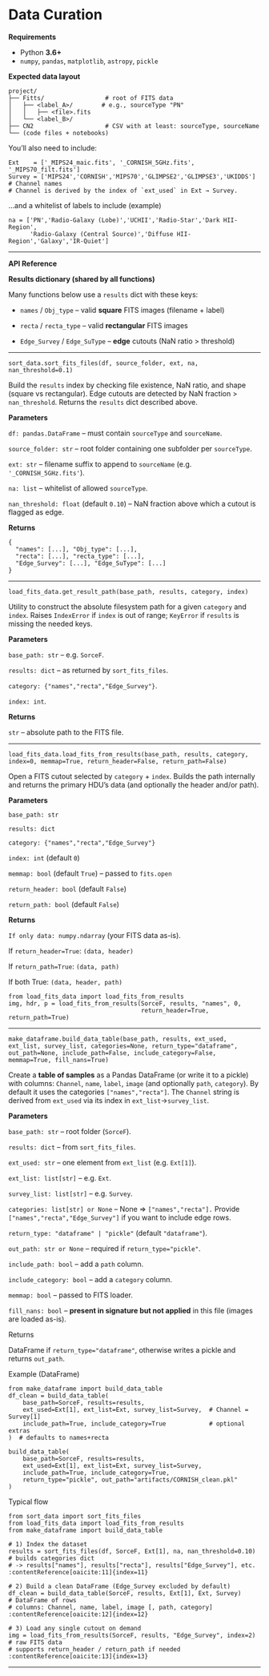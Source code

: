 # Data Curation

**Requirements**

- Python **3.6+**
- `numpy`, `pandas`, `matplotlib`, `astropy`, `pickle`
  
**Expected data layout**
```
project/
├── Fitts/                 # root of FITS data
│   ├── <label_A>/        # e.g., sourceType "PN"
│   │   ├── <file>.fits
│   └── <label_B>/
├── CN2                    # CSV with at least: sourceType, sourceName
└── (code files + notebooks)
```
You’ll also need to include:
~~~
Ext    = ['_MIPS24_maic.fits', '_CORNISH_5GHz.fits', '_MIPS70_filt.fits']
Survey = ['MIPS24','CORNISH','MIPS70','GLIMPSE2','GLIMPSE3','UKIDDS']  # Channel names
# Channel is derived by the index of `ext_used` in Ext → Survey.
~~~
…and a whitelist of labels to include (example)
~~~
na = ['PN','Radio-Galaxy (Lobe)','UCHII','Radio-Star','Dark HII-Region',
      'Radio-Galaxy (Central Source)','Diffuse HII-Region','Galaxy','IR-Quiet']
~~~
---
**API Reference**

**Results dictionary (shared by all functions)**

Many functions below use a `results` dict with these keys:

- `names` / `Obj_type` – valid **square** FITS images (filename + label)

- `recta` / `recta_type` – valid **rectangular** FITS images

- `Edge_Survey` / `Edge_SuType` – **edge** cutouts (NaN ratio > threshold)

---
`sort_data.sort_fits_files(df, source_folder, ext, na, nan_threshold=0.1)`

Build the `results` index by checking file existence, NaN ratio, and shape (square vs rectangular). Edge cutouts are detected by NaN fraction > `nan_threshold`. Returns the `results` dict described above.

**Parameters**

`df: pandas.DataFrame` – must contain `sourceType` and `sourceName`.

`source_folder: str` – root folder containing one subfolder per `sourceType`.

`ext: str` – filename suffix to append to `sourceName` (e.g. `'_CORNISH_5GHz.fits'`).

`na: list` – whitelist of allowed `sourceType`.

`nan_threshold: float` (default `0.10`) – NaN fraction above which a cutout is flagged as edge.

**Returns**
```
{
  "names": [...], "Obj_type": [...],
  "recta": [...], "recta_type": [...],
  "Edge_Survey": [...], "Edge_SuType": [...]
}
```
---
`load_fits_data.get_result_path(base_path, results, category, index)`

Utility to construct the absolute filesystem path for a given `category` and `index`. Raises `IndexError` if `index` is out of range; `KeyError` if `results` is missing the needed keys.


**Parameters**

`base_path: str` – e.g. `SorceF`.

`results: dict` – as returned by `sort_fits_files`.

`category: {"names","recta","Edge_Survey"}`.

`index: int`.


**Returns**

`str` – absolute path to the FITS file.

---
`load_fits_data.load_fits_from_results(base_path, results, category, index=0, memmap=True, return_header=False, return_path=False)`

Open a FITS cutout selected by `category` + `index`. Builds the path internally and returns the primary HDU’s data (and optionally the header and/or path).

**Parameters**

`base_path: str`

`results: dict`

`category: {"names","recta","Edge_Survey"}`

`index: int` (default `0`)

`memmap: bool` (default `True`) – passed to `fits.open`

`return_header: bool` (default `False`)

`return_path: bool` (default `False`)

**Returns**

`If only data: numpy.ndarray` (your FITS data as-is).

If `return_header=True`: `(data, header)`

If `return_path=True`: `(data, path)`

If both True: `(data, header, path)`
```
from load_fits_data import load_fits_from_results
img, hdr, p = load_fits_from_results(SorceF, results, "names", 0,
                                     return_header=True, return_path=True)
```
---
`make_dataframe.build_data_table(base_path, results, ext_used, ext_list, survey_list, categories=None, return_type="dataframe", out_path=None, include_path=False, include_category=False, memmap=True, fill_nans=True)`

Create a **table of samples** as a Pandas DataFrame (or write it to a pickle) with columns:
`Channel`, `name`, `label`, `image` (and optionally `path`, `category`). By default it uses the  categories `["names","recta"]`. The `Channel` string is derived from `ext_used` via its index in `ext_list`→`survey_list`.

**Parameters**

`base_path: str` – root folder (`SorceF`).

`results: dict` – from `sort_fits_files`.

`ext_used: str` – one element from `ext_list` (e.g. `Ext[1]`).

`ext_list: list[str]` – e.g. `Ext`.

`survey_list: list[str]` – e.g. `Survey`.

`categories: list[str] or None` – None ⇒ `["names","recta"].` Provide `["names","recta","Edge_Survey"]` if you want to include edge rows.

`return_type: "dataframe" | "pickle"` (default `"dataframe"`).

`out_path: str or None` – required if `return_type="pickle"`.

`include_path: bool` – add a `path` column.

`include_category: bool` – add a `category` column.

`memmap: bool` – passed to FITS loader.

`fill_nans: bool` – **present in signature but not applied** in this file (images are loaded as-is).

Returns

DataFrame if `return_type="dataframe"`, otherwise writes a pickle and returns `out_path`.

Example (DataFrame)
```
from make_dataframe import build_data_table
df_clean = build_data_table(
    base_path=SorceF, results=results,
    ext_used=Ext[1], ext_list=Ext, survey_list=Survey,  # Channel = Survey[1]
    include_path=True, include_category=True            # optional extras
)  # defaults to names+recta
```
```
build_data_table(
    base_path=SorceF, results=results,
    ext_used=Ext[1], ext_list=Ext, survey_list=Survey,
    include_path=True, include_category=True,
    return_type="pickle", out_path="artifacts/CORNISH_clean.pkl"
)
```
Typical flow
```
from sort_data import sort_fits_files
from load_fits_data import load_fits_from_results
from make_dataframe import build_data_table

# 1) Index the dataset
results = sort_fits_files(df, SorceF, Ext[1], na, nan_threshold=0.10)  # builds categories dict
# -> results["names"], results["recta"], results["Edge_Survey"], etc.  :contentReference[oaicite:11]{index=11}

# 2) Build a clean DataFrame (Edge_Survey excluded by default)
df_clean = build_data_table(SorceF, results, Ext[1], Ext, Survey)      # DataFrame of rows
# columns: Channel, name, label, image [, path, category]              :contentReference[oaicite:12]{index=12}

# 3) Load any single cutout on demand
img = load_fits_from_results(SorceF, results, "Edge_Survey", index=2)  # raw FITS data
# supports return_header / return_path if needed                      :contentReference[oaicite:13]{index=13}

```
---

